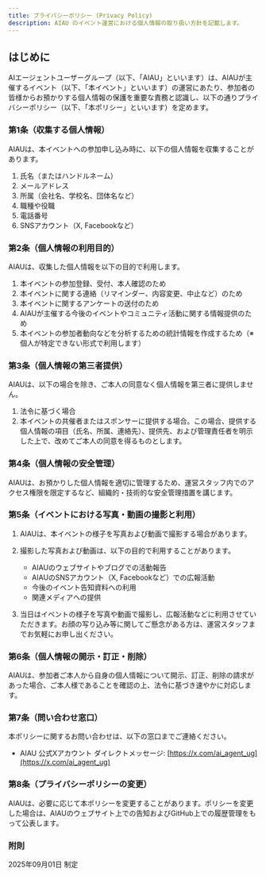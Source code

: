 ```yaml
---
title: プライバシーポリシー (Privacy Policy)
description: AIAU のイベント運営における個人情報の取り扱い方針を記載します。
---
```

## はじめに

AIエージェントユーザーグループ（以下、「AIAU」といいます）は、AIAUが主催するイベント（以下、「本イベント」といいます）の運営にあたり、参加者の皆様からお預かりする個人情報の保護を重要な責務と認識し、以下の通りプライバシーポリシー（以下、「本ポリシー」といいます）を定めます。 

### 第1条（収集する個人情報）

AIAUは、本イベントへの参加申し込み時に、以下の個人情報を収集することがあります。
1. 氏名（またはハンドルネーム）
2. メールアドレス
3. 所属（会社名、学校名、団体名など）
4. 職種や役職
5. 電話番号
6. SNSアカウント（X, Facebookなど）

### 第2条（個人情報の利用目的）

AIAUは、収集した個人情報を以下の目的で利用します。
1. 本イベントの参加登録、受付、本人確認のため
2. 本イベントに関する連絡（リマインダー、内容変更、中止など）のため
3. 本イベントに関するアンケートの送付のため
4. AIAUが主催する今後のイベントやコミュニティ活動に関する情報提供のため
5. 本イベントの参加者動向などを分析するための統計情報を作成するため（※個人が特定できない形式で利用します）

### 第3条（個人情報の第三者提供）

AIAUは、以下の場合を除き、ご本人の同意なく個人情報を第三者に提供しません。
1. 法令に基づく場合
2. 本イベントの共催者またはスポンサーに提供する場合。この場合、提供する個人情報の項目（氏名、所属、連絡先）、提供先、および管理責任者を明示した上で、改めてご本人の同意を得るものとします。

### 第4条（個人情報の安全管理）

AIAUは、お預かりした個人情報を適切に管理するため、運営スタッフ内でのアクセス権限を限定するなど、組織的・技術的な安全管理措置を講じます。

### 第5条（イベントにおける写真・動画の撮影と利用）

1. AIAUは、本イベントの様子を写真および動画で撮影する場合があります。
2.  撮影した写真および動画は、以下の目的で利用することがあります。
    - AIAUのウェブサイトやブログでの活動報告
    - AIAUのSNSアカウント（X, Facebookなど）での広報活動
    - 今後のイベント告知資料への利用
    - 関連メディアへの提供

3. 当日はイベントの様子を写真や動画で撮影し、広報活動などに利用させていただきます。お顔の写り込み等に関してご懸念がある方は、運営スタッフまでお気軽にお申し出ください。

### 第6条（個人情報の開示・訂正・削除）

AIAUは、参加者ご本人から自身の個人情報について開示、訂正、削除の請求があった場合、ご本人様であることを確認の上、法令に基づき速やかに対応します。

### 第7条（問い合わせ窓口）

本ポリシーに関するお問い合わせは、以下の窓口までご連絡ください。

- AIAU 公式Xアカウント ダイレクトメッセージ: [https://x.com/ai_agent_ug](https://x.com/ai_agent_ug)

### 第8条（プライバシーポリシーの変更）

AIAUは、必要に応じて本ポリシーを変更することがあります。ポリシーを変更した場合は、AIAUのウェブサイト上での告知およびGitHub上での履歴管理をもって公表します。

### 附則

2025年09月01日 制定
